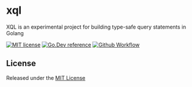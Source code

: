# xql
XQL is an experimental project for building type-safe query statements in Golang

[![MIT license](https://img.shields.io/badge/license-MIT-brightgreen.svg)](https://opensource.org/licenses/MIT)
[![Go.Dev reference](https://img.shields.io/badge/go.dev-reference-blue?logo=go&logoColor=white)](https://pkg.go.dev/flier/xql?tab=doc)
[![Github Workflow](https://github.com/flier/xql/actions/workflows/go.yml/badge.svg)](https://github.com/flier/xql/actions/workflows/go.yml)

## License

Released under the [MIT License](LICENSE)
